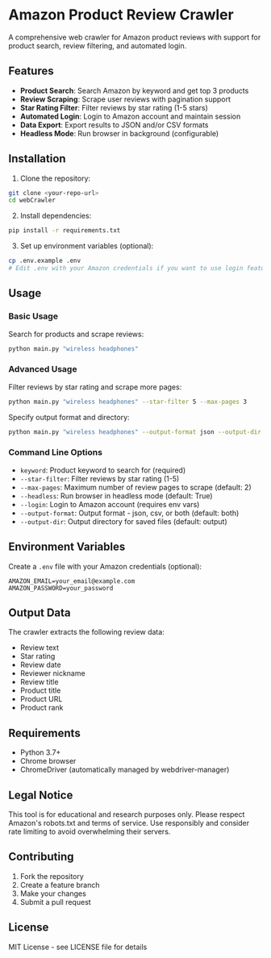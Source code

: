 # Amazon Product Review Crawler

A comprehensive web crawler for Amazon product reviews with support for product search, review filtering, and automated login.

## Features

- **Product Search**: Search Amazon by keyword and get top 3 products
- **Review Scraping**: Scrape user reviews with pagination support
- **Star Rating Filter**: Filter reviews by star rating (1-5 stars)
- **Automated Login**: Login to Amazon account and maintain session
- **Data Export**: Export results to JSON and/or CSV formats
- **Headless Mode**: Run browser in background (configurable)

## Installation

1. Clone the repository:
```bash
git clone <your-repo-url>
cd webCrawler
```

2. Install dependencies:
```bash
pip install -r requirements.txt
```

3. Set up environment variables (optional):
```bash
cp .env.example .env
# Edit .env with your Amazon credentials if you want to use login feature
```

## Usage

### Basic Usage

Search for products and scrape reviews:
```bash
python main.py "wireless headphones"
```

### Advanced Usage

Filter reviews by star rating and scrape more pages:
```bash
python main.py "wireless headphones" --star-filter 5 --max-pages 3
```

Specify output format and directory:
```bash
python main.py "wireless headphones" --output-format json --output-dir results
```

### Command Line Options

- `keyword`: Product keyword to search for (required)
- `--star-filter`: Filter reviews by star rating (1-5)
- `--max-pages`: Maximum number of review pages to scrape (default: 2)
- `--headless`: Run browser in headless mode (default: True)
- `--login`: Login to Amazon account (requires env vars)
- `--output-format`: Output format - json, csv, or both (default: both)
- `--output-dir`: Output directory for saved files (default: output)

## Environment Variables

Create a `.env` file with your Amazon credentials (optional):
```
AMAZON_EMAIL=your_email@example.com
AMAZON_PASSWORD=your_password
```

## Output Data

The crawler extracts the following review data:
- Review text
- Star rating
- Review date
- Reviewer nickname
- Review title
- Product title
- Product URL
- Product rank

## Requirements

- Python 3.7+
- Chrome browser
- ChromeDriver (automatically managed by webdriver-manager)

## Legal Notice

This tool is for educational and research purposes only. Please respect Amazon's robots.txt and terms of service. Use responsibly and consider rate limiting to avoid overwhelming their servers.

## Contributing

1. Fork the repository
2. Create a feature branch
3. Make your changes
4. Submit a pull request

## License

MIT License - see LICENSE file for details
